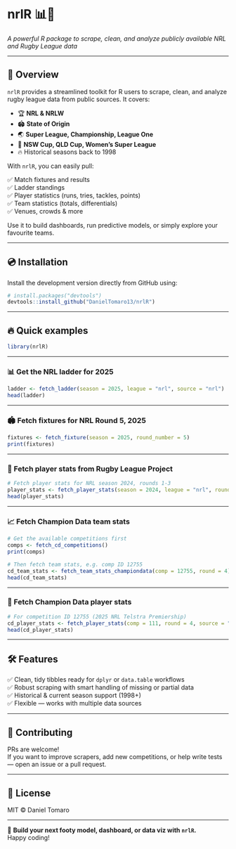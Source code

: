 # nrlR 📊🏉
_A powerful R package to scrape, clean, and analyze publicly available NRL and Rugby League data_

---

## 🚀 Overview

`nrlR` provides a streamlined toolkit for R users to scrape, clean, and analyze rugby league data from public sources. It covers:

- 🏆 **NRL & NRLW**
- 🏟️ **State of Origin**
- 🌏 **Super League, Championship, League One**
- 🏉 **NSW Cup, QLD Cup, Women’s Super League**
- 🔥 Historical seasons back to 1998

With `nrlR`, you can easily pull:

✅ Match fixtures and results  
✅ Ladder standings  
✅ Player statistics (runs, tries, tackles, points)  
✅ Team statistics (totals, differentials)  
✅ Venues, crowds & more

Use it to build dashboards, run predictive models, or simply explore your favourite teams.

---

## 💿 Installation

Install the development version directly from GitHub using:

```r
# install.packages("devtools")
devtools::install_github("DanielTomaro13/nrlR")
```

---

## 🔥 Quick examples

```r
library(nrlR)
```

---

### 📊 Get the NRL ladder for 2025

```r
ladder <- fetch_ladder(season = 2025, league = "nrl", source = "nrl")
head(ladder)
```

---

### 🏟️ Fetch fixtures for NRL Round 5, 2025

```r
fixtures <- fetch_fixture(season = 2025, round_number = 5)
print(fixtures)
```

---

### 🏉 Fetch player stats from Rugby League Project

```r
# Fetch player stats for NRL season 2024, rounds 1-3
player_stats <- fetch_player_stats(season = 2024, league = "nrl", round = 1:3, source = "rugbyproject")
head(player_stats)
```

---

### 📈 Fetch Champion Data team stats

```r
# Get the available competitions first
comps <- fetch_cd_competitions()
print(comps)

# Then fetch team stats, e.g. comp ID 12755
cd_team_stats <- fetch_team_stats_championdata(comp = 12755, round = 4)
head(cd_team_stats)
```

---

### 👟 Fetch Champion Data player stats

```r
# For competition ID 12755 (2025 NRL Telstra Premiership)
cd_player_stats <- fetch_player_stats(comp = 111, round = 4, source = "championdata")
head(cd_player_stats)
```

---

## 🛠 Features

✅ Clean, tidy tibbles ready for `dplyr` or `data.table` workflows  
✅ Robust scraping with smart handling of missing or partial data  
✅ Historical & current season support (1998+)  
✅ Flexible — works with multiple data sources 

---

## 🤝 Contributing

PRs are welcome!  
If you want to improve scrapers, add new competitions, or help write tests — open an issue or a pull request.

---

## 📝 License

MIT © Daniel Tomaro

---

📢 **Build your next footy model, dashboard, or data viz with `nrlR`.**  
Happy coding!
